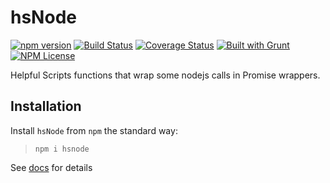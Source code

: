 hsNode 
========
[![npm version](https://badge.fury.io/js/hsnode.svg)](https://badge.fury.io/js/hsnode) 
[![Build Status](https://travis-ci.org/HelpfulScripts/hsNode.svg?branch=master)](https://travis-ci.org/HelpfulScripts/hsNode)
[![Coverage Status](https://coveralls.io/repos/github/HelpfulScripts/hsNode/badge.svg?branch=master)](https://coveralls.io/github/HelpfulScripts/hsNode?branch=master)
[![Built with Grunt](https://cdn.gruntjs.com/builtwith.svg)](https://gruntjs.com/) 
[![NPM License](https://img.shields.io/badge/license-MIT-brightgreen.svg)](https://www.npmjs.com/package/hsnode)

Helpful Scripts functions that wrap some nodejs calls in Promise wrappers.

## Installation
Install `hsNode` from `npm` the standard way:
> `npm i hsnode`

See [docs](https://helpfulscripts.github.io/hsNode/indexGH.html#!/api/hsNode/0) for details